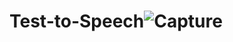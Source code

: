 # Test-to-Speech![Capture](https://github.com/akshau12a/Test-to-Speech/assets/92288367/97fffc74-4aca-40d8-8048-f88368f98377)
